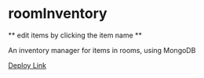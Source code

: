 # roomInventory

** edit items by clicking the item name ** 

An inventory manager for items in rooms, using MongoDB

[Deploy Link](https://polar-hamlet-1888.herokuapp.com)



